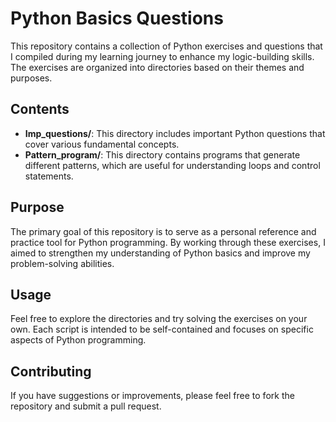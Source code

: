 # Python Basics Questions

This repository contains a collection of Python exercises and questions that I compiled during my learning journey to enhance my logic-building skills. The exercises are organized into directories based on their themes and purposes.

## Contents

- **Imp_questions/**: This directory includes important Python questions that cover various fundamental concepts.
- **Pattern_program/**: This directory contains programs that generate different patterns, which are useful for understanding loops and control statements.

## Purpose

The primary goal of this repository is to serve as a personal reference and practice tool for Python programming. By working through these exercises, I aimed to strengthen my understanding of Python basics and improve my problem-solving abilities.

## Usage

Feel free to explore the directories and try solving the exercises on your own. Each script is intended to be self-contained and focuses on specific aspects of Python programming.

## Contributing

If you have suggestions or improvements, please feel free to fork the repository and submit a pull request.

